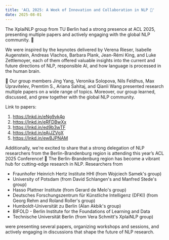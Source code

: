 ```yaml
---
title: 'ACL 2025: A Week of Innovation and Collaboration in NLP 🚀'
date: 2025-08-01
---
```


The XplaiNLP group from TU Berlin had a strong presence at ACL 2025, presenting multiple papers and actively engaging with the global NLP community. 🎉

<!--more-->

We were inspired by the keynotes delivered by Verena Rieser, Isabelle Augenstein, Andreas Vlachos, Barbara Plank, Jean-Rémi King, and Luke Zettlemoyer, each of them offered valuable insights into the current and future directions of NLP, responsible AI, and how language is processed in the human brain.

🚀 Our group members Jing Yang, Veronika Solopova, Nils Feldhus, Max Upravitelev, Premtim S., Ariana Sahitaj, and Qianli Wang presented research multiple papers on a wide range of topics. Moreover, our group learned, discussed, and grew together with the global NLP community.

Link to papers: 
1. https://lnkd.in/eNg9yk4p
2. https://lnkd.in/eRFDBwXx 
3. https://lnkd.in/ed9b3wTF
4. https://lnkd.in/eAjJZVgX
5. https://lnkd.in/ewBJPNAM

Additionally, we're excited to share that a strong delegation of NLP researchers from the Berlin-Brandenburg region is attending this year’s ACL 2025 Conference! 🎉 The Berlin-Brandenburg region has become a vibrant hub for cutting-edge research in NLP. Researchers from 
- Fraunhofer Heinrich Hertz Institute HHI (from Wojciech Samek's group)
- University of Potsdam (from David Schlangen's and Manfred Stede's group)
- Hasso Plattner Institute (from Gerard de Melo's group)
- Deutsches Forschungszentrum für Künstliche Intelligenz (DFKI) (from Georg Rehm and Roland Roller's group)
- Humboldt-Universität zu Berlin (Alan Akbik's group)
- BIFOLD - Berlin Institute for the Foundations of Learning and Data 
- Technische Universität Berlin (from Vera Schmitt's XplaiNLP group) 

were presenting several papers, organizing workshops and sessions, and actively engaging in discussions that shape the future of NLP research.